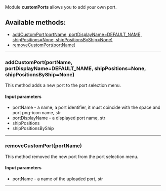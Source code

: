 Module **customPorts** allows you to add your own port.

## Available methods:

- [addCustomPort(portName, portDisplayName=DEFAULT_NAME, shipPositions=None, shipPositionsByShip=None)](#addCustomPortportName-portDisplayNameDEFAULT_NAME-shipPositionsNone-shipPositionsByShipNone)
- [removeCustomPort(portName)](#removeCustomPortportName)

---

### addCustomPort(portName, portDisplayName=DEFAULT_NAME, shipPositions=None, shipPositionsByShip=None)
This method adds a new port to the port selection menu.

#### Input parameters
- portName - a name, a port identifier, it must coincide with the space and port png-icon name, str
- portDisplayName - a displayed port name, str
- shipPositions
- shipPositionsByShip

---

### removeCustomPort(portName)
This method removed the new port from the port selection menu.

#### Input parameters
- portName - a name of the uploaded port, str

---
